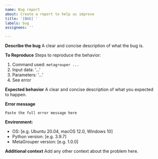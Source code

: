```yaml
---
name: Bug report
about: Create a report to help us improve
title: '[BUG] '
labels: bug
assignees: ''

---
```


**Describe the bug**
A clear and concise description of what the bug is.

**To Reproduce**
Steps to reproduce the behavior:
1. Command used: `metagrouper ...`
2. Input data: '...'
3. Parameters: '...'
4. See error

**Expected behavior**
A clear and concise description of what you expected to happen.

**Error message**
```
Paste the full error message here
```

**Environment:**
 - OS: [e.g. Ubuntu 20.04, macOS 12.0, Windows 10]
 - Python version: [e.g. 3.9.7]
 - MetaGrouper version: [e.g. 1.0.0]

**Additional context**
Add any other context about the problem here.
